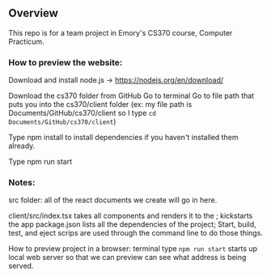 ## Overview

This repo is for a team project in Emory's CS370 course, Computer Practicum.




### How to preview the website:
Download and install node.js -> https://nodejs.org/en/download/

Download the cs370 folder from GitHub
Go to terminal
Go to file path that puts you into the cs370/client folder
(ex: my file path is Documents/GitHub/cs370/client
  so I type `cd Documents/GitHub/cs370/client`)

Type npm install to install dependencies if you haven't installed them already.

Type npm run start



### Notes:

src folder: all of the react documents we create will go in here.

client/src/index.tsx takes all components and renders it to the ; kickstarts the app
package.json lists all the dependencies of the project;
Start, build, test, and eject scrips are used through the command line to do those things.

How to preview project in a browser:
terminal
type `npm run start`
starts up local web server so that we can preview
can see what address is being served.
